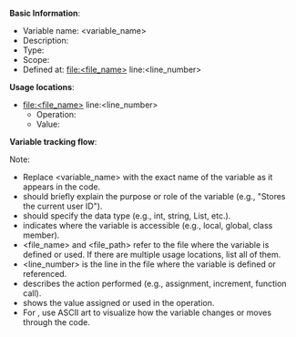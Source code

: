 **Basic Information**:

- Variable name: <variable_name>
- Description: <description>
- Type: <type>
- Scope: <scope>
- Defined at: [file:<file_name>](file_path) line:<line_number>

**Usage locations**:

- [file:<file_name>](file_path) line:<line_number>
  - Operation: <operation>
  - Value: <value>

**Variable tracking flow**:

<Flow with parsed variables is shown in ASCII art>

Note:

- Replace <variable_name> with the exact name of the variable as it appears in the code.
- <description> should briefly explain the purpose or role of the variable (e.g., "Stores the current user ID").
- <type> should specify the data type (e.g., int, string, List<User>, etc.).
- <scope> indicates where the variable is accessible (e.g., local, global, class member).
- <file_name> and <file_path> refer to the file where the variable is defined or used.
  If there are multiple usage locations, list all of them.
- <line_number> is the line in the file where the variable is defined or referenced.
- <operation> describes the action performed (e.g., assignment, increment, function call).
- <value> shows the value assigned or used in the operation.
- For <Flow>, use ASCII art to visualize how the variable changes or moves through the code.
